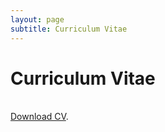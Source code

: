 ```yaml
---
layout: page
subtitle: Curriculum Vitae
---
```

# Curriculum Vitae

<br /> [Download CV](/docs/CV_StefanPasch_V2022_04_03.pdf). <br />

